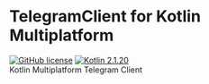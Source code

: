 # TelegramClient for Kotlin Multiplatform
[![GitHub license](https://img.shields.io/badge/license-Apache%20License%202.0-blue.svg?style=flat)](http://www.apache.org/licenses/LICENSE-2.0)
[![Kotlin 2.1.20](https://img.shields.io/badge/Kotlin-2.1.20-blue.svg?style=flat&logo=kotlin)](http://kotlinlang.org)
<br>
Kotlin Multiplatform Telegram Client

